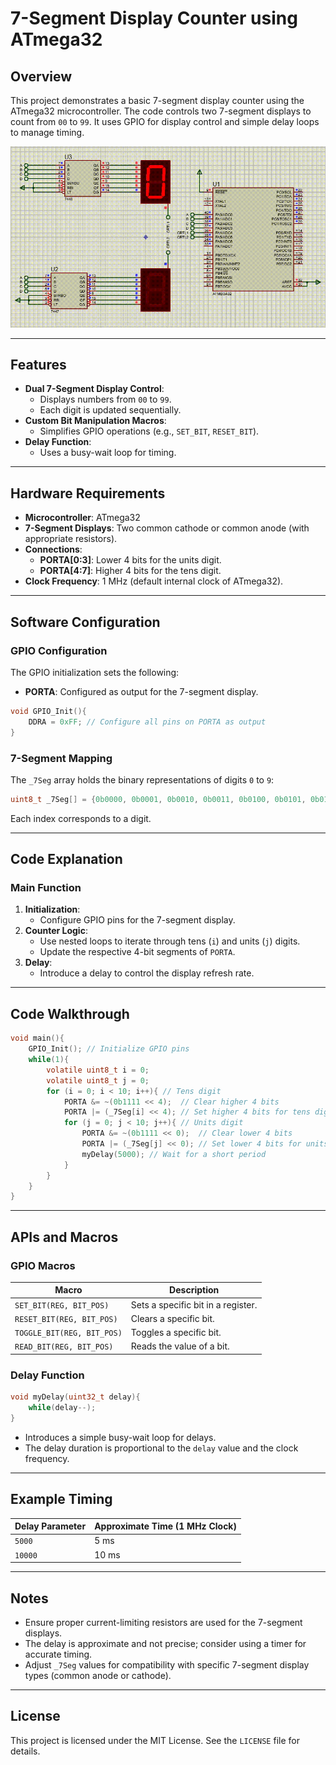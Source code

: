 # 7-Segment Display Counter using ATmega32

## Overview

This project demonstrates a basic 7-segment display counter using the ATmega32 microcontroller. The code controls two 7-segment displays to count from `00` to `99`. It uses GPIO for display control and simple delay loops to manage timing.

![GPIO_LAB3](https://github.com/MohamedElsayedd1/Mastering_Embededd_System/blob/main/6.%20MCU%20Essential%20Peripherals/Lecture1_GPIO_Part1/GPIO_Labs_Atmega32/3.%20GPIO_7_Segment_Display/GPIO_Lab3.gif)

---

## Features

- **Dual 7-Segment Display Control**:
  - Displays numbers from `00` to `99`.
  - Each digit is updated sequentially.
- **Custom Bit Manipulation Macros**:
  - Simplifies GPIO operations (e.g., `SET_BIT`, `RESET_BIT`).
- **Delay Function**:
  - Uses a busy-wait loop for timing.

---

## Hardware Requirements

- **Microcontroller**: ATmega32
- **7-Segment Displays**: Two common cathode or common anode (with appropriate resistors).
- **Connections**:
  - **PORTA[0:3]**: Lower 4 bits for the units digit.
  - **PORTA[4:7]**: Higher 4 bits for the tens digit.
- **Clock Frequency**: 1 MHz (default internal clock of ATmega32).

---

## Software Configuration

### GPIO Configuration

The GPIO initialization sets the following:

- **PORTA**: Configured as output for the 7-segment display.

```c
void GPIO_Init(){
    DDRA = 0xFF; // Configure all pins on PORTA as output
}
```

### 7-Segment Mapping

The `_7Seg` array holds the binary representations of digits `0` to `9`:

```c
uint8_t _7Seg[] = {0b0000, 0b0001, 0b0010, 0b0011, 0b0100, 0b0101, 0b0110, 0b0111, 0b1000, 0b1001};
```

Each index corresponds to a digit.

---

## Code Explanation

### Main Function

1. **Initialization**:
   - Configure GPIO pins for the 7-segment display.
2. **Counter Logic**:
   - Use nested loops to iterate through tens (`i`) and units (`j`) digits.
   - Update the respective 4-bit segments of `PORTA`.
3. **Delay**:
   - Introduce a delay to control the display refresh rate.

---

## Code Walkthrough

```c
void main(){
    GPIO_Init(); // Initialize GPIO pins
    while(1){
        volatile uint8_t i = 0;
        volatile uint8_t j = 0;
        for (i = 0; i < 10; i++){ // Tens digit
            PORTA &= ~(0b1111 << 4);  // Clear higher 4 bits
            PORTA |= (_7Seg[i] << 4); // Set higher 4 bits for tens digit
            for (j = 0; j < 10; j++){ // Units digit
                PORTA &= ~(0b1111 << 0);  // Clear lower 4 bits
                PORTA |= (_7Seg[j] << 0); // Set lower 4 bits for units digit
                myDelay(5000); // Wait for a short period
            }
        }
    }
}
```

---

## APIs and Macros

### GPIO Macros

| Macro                      | Description                         |
|----------------------------|-------------------------------------|
| `SET_BIT(REG, BIT_POS)`    | Sets a specific bit in a register. |
| `RESET_BIT(REG, BIT_POS)`  | Clears a specific bit.             |
| `TOGGLE_BIT(REG, BIT_POS)` | Toggles a specific bit.            |
| `READ_BIT(REG, BIT_POS)`   | Reads the value of a bit.          |

### Delay Function

```c
void myDelay(uint32_t delay){
    while(delay--);
}
```

- Introduces a simple busy-wait loop for delays.
- The delay duration is proportional to the `delay` value and the clock frequency.

---

## Example Timing

| Delay Parameter | Approximate Time (1 MHz Clock) |
|-----------------|--------------------------------|
| `5000`          | 5 ms                          |
| `10000`         | 10 ms                         |

---

## Notes

- Ensure proper current-limiting resistors are used for the 7-segment displays.
- The delay is approximate and not precise; consider using a timer for accurate timing.
- Adjust `_7Seg` values for compatibility with specific 7-segment display types (common anode or cathode).

---

## License

This project is licensed under the MIT License. See the `LICENSE` file for details.

